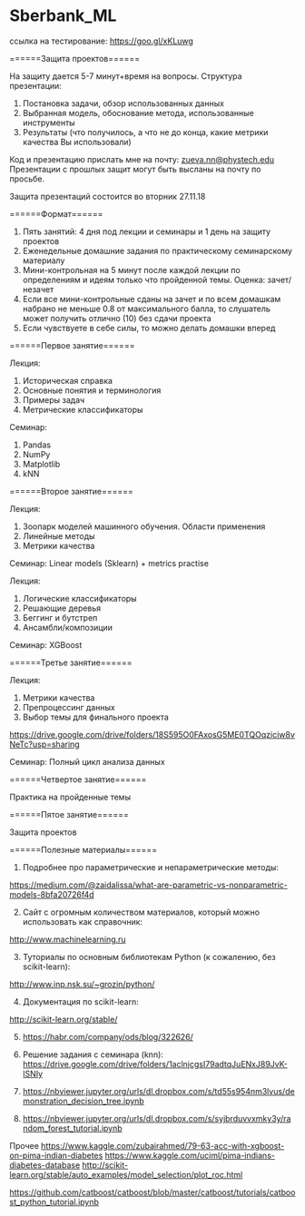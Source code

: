 # Sberbank_ML
ссылка на тестирование: https://goo.gl/xKLuwg

======Защита проектов======

На защиту дается 5-7 минут+время на вопросы. Структура презентации:

1. Постановка задачи, обзор использованных данных
2. Выбранная модель, обоснование метода, использованные инструменты
3. Результаты (что получилось, а что не до конца, какие метрики качества Вы использовали)

Код и презентацию прислать мне на почту: zueva.nn@phystech.edu
Презентации с прошлых защит могут быть высланы на почту по просьбе.

Защита презентаций состоится во вторник 27.11.18

======Формат======
1. Пять занятий: 4 дня под лекции и семинары и 1 день на защиту проектов
2. Еженедельные домашние задания по практическому семинарскому материалу
3. Мини-контрольная на 5 минут после каждой лекции по определениям и идеям только что пройденной темы. Оценка: зачет/незачет
4. Если все мини-контрольные сданы на зачет и по всем домашкам набрано не меньше 0.8 от максимального балла, то слушатель может получить отлично (10) без сдачи проекта
5. Если чувствуете в себе силы, то можно делать домашки вперед

======Первое занятие======

Лекция:
1. Историческая справка
2. Основные понятия и терминология
3. Примеры задач
4. Метрические классификаторы

Семинар:
1. Pandas
2. NumPy
3. Matplotlib
4. kNN

======Второе занятие======

Лекция:
1. Зоопарк моделей машинного обучения. Области применения
2. Линейные методы
3. Метрики качества 

Семинар:
Linear models (Sklearn) + metrics practise

Лекция:
1. Логические классификаторы
2. Решающие деревья
3. Беггинг и бутстреп
4. Ансамбли/композиции

Семинар:
XGBoost

======Третье занятие======

Лекция:
1. Метрики качества 
2. Препроцессинг данных
3. Выбор темы для финального проекта

https://drive.google.com/drive/folders/18S595O0FAxosG5ME0TQOqziciw8vNeTc?usp=sharing

Семинар:
Полный цикл анализа данных

======Четвертое занятие======

Практика на пройденные темы


======Пятое занятие======

Защита проектов

======Полезные материалы======

1. Подробнее про параметрические и непараметрические методы: 

https://medium.com/@zaidalissa/what-are-parametric-vs-nonparametric-models-8bfa20726f4d

2. Сайт с огромным количеством материалов, который можно использовать как справочник:

http://www.machinelearning.ru

3. Туториалы по основным библиотекам Python (к сожалению, без scikit-learn):

http://www.inp.nsk.su/~grozin/python/

4. Документация по scikit-learn:

http://scikit-learn.org/stable/

5. https://habr.com/company/ods/blog/322626/

6. Решение задания с семинара (knn): https://drive.google.com/drive/folders/1aclnjcgsI79adtqJuENxJ89JvK-lSNIy

7. https://nbviewer.jupyter.org/urls/dl.dropbox.com/s/td55s954nm3lvus/demonstration_decision_tree.ipynb

8. https://nbviewer.jupyter.org/urls/dl.dropbox.com/s/syjbrduvvxmky3y/random_forest_tutorial.ipynb


Прочее
https://www.kaggle.com/zubairahmed/79-63-acc-with-xgboost-on-pima-indian-diabetes
https://www.kaggle.com/uciml/pima-indians-diabetes-database
http://scikit-learn.org/stable/auto_examples/model_selection/plot_roc.html


https://github.com/catboost/catboost/blob/master/catboost/tutorials/catboost_python_tutorial.ipynb
